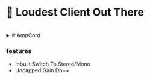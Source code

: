# 🫧 Loudest Client Out There
<br>
<details>
  <summary># AmpCord</summary>
  <p>Made With ❤️ By Kiro & Yash</p>
</details>
<h3>features</h3>
<ul>
  <li>Inbuilt Switch To Stereo/Mono</li>
  <li>Uncapped Gain Db++</li>
</ul>
